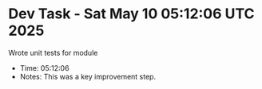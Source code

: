 # Dev Task - Sat May 10 05:12:06 UTC 2025
Wrote unit tests for module
- Time: 05:12:06
- Notes: This was a key improvement step.

